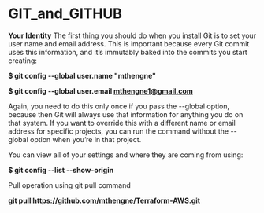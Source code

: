 # GIT_and_GITHUB

**Your Identity**
The first thing you should do when you install Git is to set your user name and email address. This is important because every Git commit uses this information, and it’s immutably baked into the commits you start creating:

**$ git config --global user.name "mthengne"**

**$ git config --global user.email mthengne1@gmail.com**

Again, you need to do this only once if you pass the --global option, because then Git will always use that information for anything you do on that system. If you want to override this with a different name or email address for specific projects, you can run the command without the --global option when you’re in that project.

You can view all of your settings and where they are coming from using:

**$ git config --list --show-origin**

Pull operation using git pull command

**git pull https://github.com/mthengne/Terraform-AWS.git**

